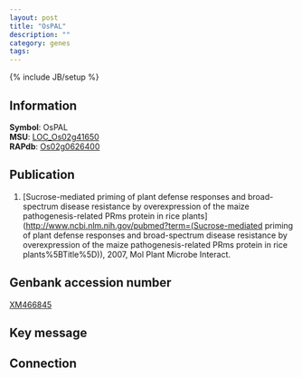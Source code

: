 ```yaml
---
layout: post
title: "OsPAL"
description: ""
category: genes
tags: 
---
```

{% include JB/setup %}

## Information
__Symbol__: OsPAL  
__MSU__: [LOC_Os02g41650](http://rice.plantbiology.msu.edu/cgi-bin/ORF_infopage.cgi?orf=LOC_Os02g41650)  
__RAPdb__: [Os02g0626400](http://rapdb.dna.affrc.go.jp/viewer/gbrowse_details/irgsp1?name=Os02g0626400)  

## Publication
1. [Sucrose-mediated priming of plant defense responses and broad-spectrum disease resistance by overexpression of the maize pathogenesis-related PRms protein in rice plants](http://www.ncbi.nlm.nih.gov/pubmed?term=(Sucrose-mediated priming of plant defense responses and broad-spectrum disease resistance by overexpression of the maize pathogenesis-related PRms protein in rice plants%5BTitle%5D)), 2007, Mol Plant Microbe Interact.

## Genbank accession number
[XM466845](http://www.ncbi.nlm.nih.gov/nuccore/XM466845)

## Key message

## Connection


